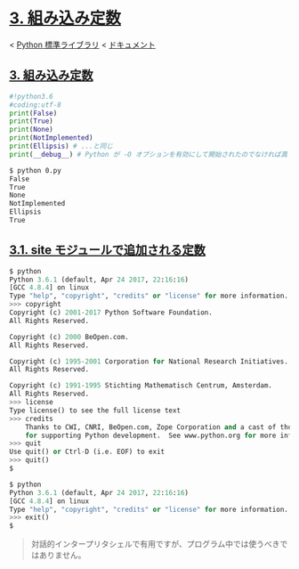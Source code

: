 # [3. 組み込み定数](https://docs.python.jp/3/library/functions.html#built-in-functions)

< [Python 標準ライブラリ](https://docs.python.jp/3/library/index.html#the-python-standard-library) < [ドキュメント](https://docs.python.jp/3/index.html)

## [3. 組み込み定数](https://docs.python.jp/3/library/functions.html#built-in-functions)

```python
#!python3.6
#coding:utf-8
print(False)
print(True)
print(None)
print(NotImplemented)
print(Ellipsis) # ...と同じ
print(__debug__) # Python が -O オプションを有効にして開始されたのでなければ真
```
```sh
$ python 0.py 
False
True
None
NotImplemented
Ellipsis
True
```

## [3.1. site モジュールで追加される定数](https://docs.python.jp/3/library/constants.html#constants-added-by-the-site-module)

```python
$ python
Python 3.6.1 (default, Apr 24 2017, 22:16:16) 
[GCC 4.8.4] on linux
Type "help", "copyright", "credits" or "license" for more information.
>>> copyright
Copyright (c) 2001-2017 Python Software Foundation.
All Rights Reserved.

Copyright (c) 2000 BeOpen.com.
All Rights Reserved.

Copyright (c) 1995-2001 Corporation for National Research Initiatives.
All Rights Reserved.

Copyright (c) 1991-1995 Stichting Mathematisch Centrum, Amsterdam.
All Rights Reserved.
>>> license
Type license() to see the full license text
>>> credits
    Thanks to CWI, CNRI, BeOpen.com, Zope Corporation and a cast of thousands
    for supporting Python development.  See www.python.org for more information.
>>> quit
Use quit() or Ctrl-D (i.e. EOF) to exit
>>> quit()
$ 
```
```python
$ python
Python 3.6.1 (default, Apr 24 2017, 22:16:16) 
[GCC 4.8.4] on linux
Type "help", "copyright", "credits" or "license" for more information.
>>> exit()
$ 
```

> 対話的インタープリタシェルで有用ですが、プログラム中では使うべきではありません。

